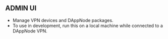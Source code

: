 ## ADMIN UI

- Manage VPN devices and DAppNode packages.
- To use in development, run this on a local machine while connected to a DAppNode VPN. 
